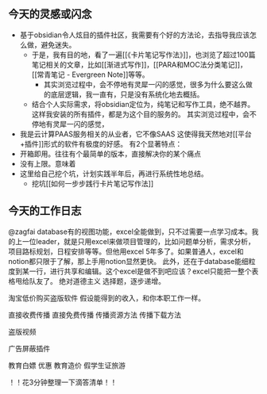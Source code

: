 ## 今天的灵感或闪念

- 基于obsidian令人炫目的插件社区，我需要有个好的方法论，去指导我应该怎么做，避免迷失。
	- 于是，我有目的地，看了一遍[[《卡片笔记写作法》]]，也浏览了超过100篇笔记相关的文章，比如[[渐进式写作]]，[[PARA和MOC法分类笔记]]，[[常青笔记 - Evergreen Note]]等等。
		- 其实浏览过程中，会不停地有灵犀一闪的感觉，很多为什么要这么做的底层逻辑，我一直有，只是没有系统化地去概括。
	- 结合个人实际需求，将obsidian定位为，纯笔记和写作工具，绝不越界。这样我安装的所有插件，都是为这个目的服务的。
其实浏览过程中，会不停地有灵犀一闪的感觉，
- 我是云计算PAAS服务相关的从业者，它不像SAAS
这使得我天然地对[[平台+插件]]形式的软件有极度的好感。
有2个显著特点：
- 开箱即用。往往有个最简单的版本，直接解决你的某个痛点
- 没有上限。意味着
- 这里给自己挖个坑，计划实践半年后，再进行系统性地总结。
	- 挖坑[[如何一步步践行卡片笔记写作法]]

## 今天的工作日志

@zagfai database有的视图功能，excel全能做到，只不过需要一点学习成本。我的上一位leader，就是只用excel来做项目管理的，比如问题单分析，需求分析，项目路标规划，日程安排等等。但他用excel 5年多了。如果普通人，excel和notion都只限于了解，那上手用notion显然更快。
此外，还在于database能细粒度到某一行，进行共享和编辑。这个excel是做不到吧应该？excel只能把一整个表格甩给队友了。
绝对道德主义
选择题，逐步递增。

淘宝低价购买盗版软件
假设能得到的收入，和你本职工作一样。

直接收费传播
直接免费传播
传播资源方法
传播下载方法

盗版视频

广告屏蔽插件

教育白嫖
优惠
教育造价
假学生证旅游

！！花3分钟整理一下滴答清单！！
